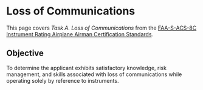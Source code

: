 # Loss of Communications

This page covers *Task A. Loss of Communications* from the [FAA-S-ACS-8C Instrument Rating Airplane Airman Certification Standards](https://www.faa.gov/training_testing/testing/acs/instrument_rating_airplane_acs_8.pdf).

## Objective

To determine the applicant exhibits satisfactory knowledge, risk management, and skills associated with loss of communications while operating solely by reference to instruments.

<!--@include: ./docs/src/includes/emergencies/ifr-comm-failure.md | shift:1-->
